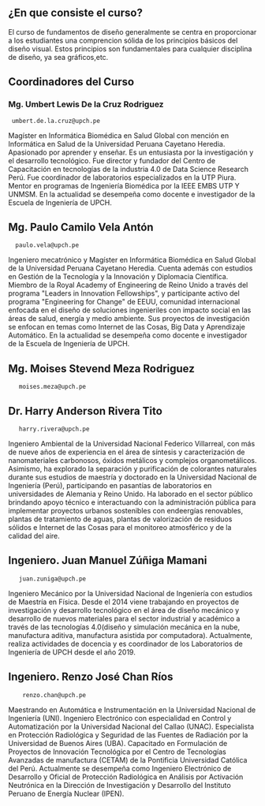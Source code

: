 ##  ¿En que consiste el curso?
El curso de fundamentos de diseño generalmente se centra en proporcionar a los estudiantes una comprencion sólida de los principios básicos del diseño visual. Estos principios son fundamentales para cualquier disciplina de diseño, ya sea gráficos,etc.

## Coordinadores del Curso  
###  Mg. Umbert Lewis De la Cruz Rodriguez 


     umbert.de.la.cruz@upch.pe
     
Magíster en Informática Biomédica en Salud Global con mención en Informática en Salud de la Universidad Peruana Cayetano Heredia. Apasionado por aprender y enseñar. Es un entusiasta por la investigación y el desarrollo tecnológico. Fue director y fundador del Centro de Capacitación en tecnologías de la industria 4.0 de Data Science Research Perú. Fue coordinador de laboratorios especializados en la UTP Piura. Mentor en programas de Ingeniería Biomédica por la IEEE EMBS UTP Y UNMSM. En la actualidad se desempeña como docente e investigador de la Escuela de Ingeniería de UPCH. 

## Mg. Paulo Camilo Vela Antón 


      paulo.vela@upch.pe 


Ingeniero mecatrónico y Magíster en Informática Biomédica en Salud Global de la Universidad Peruana Cayetano Heredia. Cuenta además con estudios en Gestión de la Tecnología y la Innovación y Diplomacia Científica. Miembro de la Royal Academy of Engineering de Reino Unido a través del programa "Leaders in Innovation Fellowships", y participante activo del programa "Engineering for Change" de EEUU, comunidad internacional enfocada en el diseño de soluciones ingenieriles con impacto social en las áreas de salud, energía y medio ambiente. Sus proyectos de investigación se enfocan en temas como Internet de las Cosas, Big Data y Aprendizaje Automático. En la actualidad se desempeña como docente e investigador de la Escuela de Ingeniería de UPCH.

## Mg. Moises Stevend Meza Rodriguez 


       moises.meza@upch.pe

## Dr. Harry Anderson Rivera Tito 


       harry.rivera@upch.pe
       
Ingeniero Ambiental de la Universidad Nacional Federico Villarreal, con más de nueve años de experiencia en el área de síntesis y caracterización de nanomateriales carbonosos, óxidos metálicos y complejos organometálicos. Asimismo, ha explorado la separación y purificación de colorantes naturales durante sus estudios de maestría y doctorado en la Universidad Nacional de Ingeniería (Perú), participando en pasantías de laboratorios en universidades de Alemania y Reino Unido. Ha laborado en el sector público brindando apoyo técnico e interactuando con la administración pública para implementar proyectos urbanos sostenibles con endeergías renovables, plantas de tratamiento de aguas, plantas de valorización de residuos sólidos e Internet de las Cosas para el monitoreo atmosférico y de la calidad del aire. 


##  Ingeniero. Juan Manuel Zúñiga Mamani 


       juan.zuniga@upch.pe
       
Ingeniero Mecánico por la Universidad Nacional de Ingeniería con estudios de Maestría en Física. Desde el 2014 viene trabajando en proyectos de investigación y desarrollo tecnológico en el área de diseño mecánico y desarrollo de nuevos materiales para el sector industrial y académico a través de las tecnologías 4.0(diseño y simulación mecánica en la nube, manufactura aditiva, manufactura asistida por computadora). Actualmente, realiza actividades de docencia y es coordinador de los Laboratorios de Ingeniería de UPCH desde el año 2019.

##  Ingeniero. Renzo José Chan Ríos 


        renzo.chan@upch.pe
Maestrando en Automática e Instrumentación en la Universidad Nacional de Ingeniería (UNI). Ingeniero Electrónico con especialidad en Control y Automatización por la Universidad Nacional del Callao (UNAC). Especialista en Protección Radiológica y Seguridad de las Fuentes de Radiación por la Universidad de Buenos Aires (UBA). Capacitado en Formulación de Proyectos de Innovación Tecnológica por el Centro de Tecnologías Avanzadas de manufactura (CETAM) de la Pontificia Universidad Católica del Perú. Actualmente se desempeña como Ingeniero Electrónico de Desarrollo y Oficial de Protección Radiológica en Análisis por Activación Neutrónica en la Dirección de Investigación y Desarrollo del Instituto Peruano de Energía Nuclear (IPEN). 

